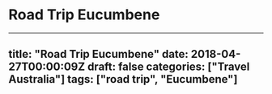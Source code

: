 # Road Trip Eucumbene

---
title: "Road Trip Eucumbene"
date: 2018-04-27T00:00:09Z
draft: false
categories: ["Travel Australia"]
tags: ["road trip", "Eucumbene"]
---
